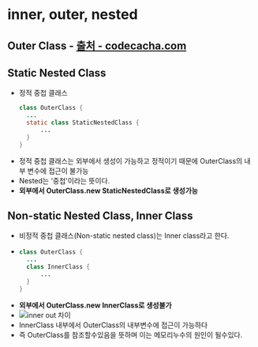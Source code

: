 inner, outer, nested
===

Outer Class - [출처 - codecacha.com](https://codechacha.com/ko/kotlin-nested-classes/)
---


Static Nested Class
---
* 정적 중첩 클래스
  ```Java
  class OuterClass {
    ...
    static class StaticNestedClass {
        ...
    }
  }
  ```
* 정적 중첩 클래스는 외부에서 생성이 가능하고 정적이기 때문에 OuterClass의 내부 변수에 접근이 불가능
* Nested는 '중첩'이라는 뜻이다.
* **외부에서 OuterClass.new StaticNestedClass로 생성가능**


Non-static Nested Class, Inner Class
---
* 비정적 중첩 클래스(Non-static nested class)는 Inner class라고 한다.
* ```java
  class OuterClass {
    ...
    class InnerClass {
        ...
    }
  }
  ```
* **외부에서 OuterClass.new InnerClass로 생성불가**
* ![inner out 차이](/img/innerout.png)
*  InnerClass 내부에서 OuterClass의 내부변수에 접근이 가능하다
  * 즉 OuterClass를 참조할수있음을 뜻하며 이는 메모리누수의 원인이 될수있다.
